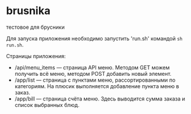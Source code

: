 # brusnika
тестовое для брусники

Для запуска приложения необходимо запустить 'run.sh' командой ```sh run.sh```.

Страницы приложения:
- /api/menu_items — страница API меню. Методом GET можем получить всё меню, методом POST добавить новый элемент.
- /app/list — страница с пунктами меню, рассортированными по категориям. На плюсик выполняется добавление пункта меню в заказ.
- /app/bill — страница счёта меню. Здесь выводится сумма заказа и список выбранных блюд.
